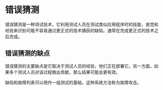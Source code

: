 # 错误猜测

错误猜测是一种测试技术，它利用测试人员在测试类似应用程序时的技能，直觉和经验来识别可能不容易通过更正式的技术捕获的缺陷。通常在完成更正式的技术之后完成。

## 错误猜测的缺点

错误猜测的主要缺点是它取决于测试人员的经验，他们正在部署它。另一方面，如果多个测试人员对该过程做出贡献，那么结果可能会更有效。

缺陷和故障列表可以用作一组测试的基础，这种系统方法称为故障攻击。
